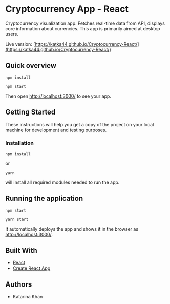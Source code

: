 # Cryptocurrency App - React

Cryptocurrency visualization app. Fetches real-time data from API, displays core information about currencies. This app is primarily aimed at desktop users.

Live version: [https://katka44.github.io/Cryptocurrency-React/](https://katka44.github.io/Cryptocurrency-React/)

## Quick overview

```
npm install

npm start
```

Then open [http://localhost:3000/](http://localhost:3000/) to see your app.

## Getting Started

These instructions will help you get a copy of the project on your local machine for development and testing purposes.

### Installation

```
npm install
```
or

```
yarn
```

will install all required modules needed to run the app.

## Running the application

```
npm start

yarn start
```

It automatically deploys the app and shows it in the browser as [http://localhost:3000/](http://localhost:3000/).

## Built With

- [React](https://reactjs.org/)
- [Create React App](https://github.com/facebook/create-react-app/blob/master/README.md#getting-started)

## Authors

- Katarina Khan